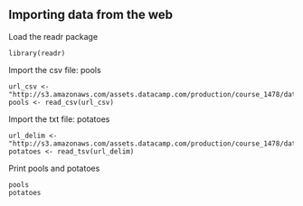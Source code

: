## Importing data from the web

Load the readr package
```
library(readr)
```

Import the csv file: pools
```
url_csv <- "http://s3.amazonaws.com/assets.datacamp.com/production/course_1478/datasets/swimming_pools.csv"
pools <- read_csv(url_csv)
```
Import the txt file: potatoes
```
url_delim <- "http://s3.amazonaws.com/assets.datacamp.com/production/course_1478/datasets/potatoes.txt"
potatoes <- read_tsv(url_delim)
```

Print pools and potatoes
```
pools
potatoes
```
